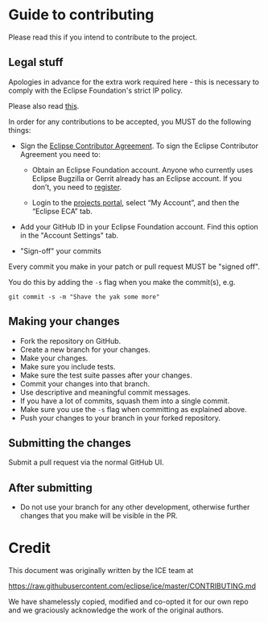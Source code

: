 # Guide to contributing

Please read this if you intend to contribute to the project.

## Legal stuff

Apologies in advance for the extra work required here - this is necessary to comply with the Eclipse Foundation's
strict IP policy.

Please also read [this](http://wiki.eclipse.org/Development_Resources/Contributing_via_Git).

In order for any contributions to be accepted, you MUST do the following things:

* Sign the [Eclipse Contributor Agreement](http://www.eclipse.org/legal/ECA.php).
To sign the Eclipse Contributor Agreement you need to:

  * Obtain an Eclipse Foundation account. Anyone who currently uses Eclipse Bugzilla or Gerrit already has an Eclipse account.
If you don’t, you need to [register](https://dev.eclipse.org/site_login/createaccount.php).

  * Login to the [projects portal](https://projects.eclipse.org/), select “My Account”, and then the “Eclipse ECA” tab.

* Add your GitHub ID in your Eclipse Foundation account. Find this option in the "Account Settings" tab.

* "Sign-off" your commits

Every commit you make in your patch or pull request MUST be "signed off".

You do this by adding the `-s` flag when you make the commit(s), e.g.

    git commit -s -m "Shave the yak some more"

## Making your changes

* Fork the repository on GitHub.
* Create a new branch for your changes.
* Make your changes.
* Make sure you include tests.
* Make sure the test suite passes after your changes.
* Commit your changes into that branch.
* Use descriptive and meaningful commit messages.
* If you have a lot of commits, squash them into a single commit.
* Make sure you use the `-s` flag when committing as explained above.
* Push your changes to your branch in your forked repository.

## Submitting the changes

Submit a pull request via the normal GitHub UI.
 
## After submitting

* Do not use your branch for any other development, otherwise further changes that you make will be visible in the PR.

# Credit

This document was originally written by the ICE team at

https://raw.githubusercontent.com/eclipse/ice/master/CONTRIBUTING.md

We have shamelessly copied, modified and co-opted it for our own repo and we
graciously acknowledge the work of the original authors.
